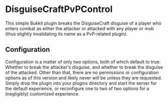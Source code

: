 DisguiseCraftPvPControl
=======================

This simple Bukkit plugin breaks the DisguiseCraft disguise of a player who enters combat as either the attacker or attacked with any player or mob (thus slightly invalidating its name as a PvP-related plugin).

Configuration
-------------

Configuration is a matter of only two options, both of which default to true: Whether to break the attacker's disguise, and whether to break the disguise of the attacked. Other than that, there are no permissions or configuration options as of this version and likely never will be unless they are requested. Simply drop the plugin into your plugins directory and start the server for the default experience, or reconfigure one to two of two options for a (negligibly) customized experience.
